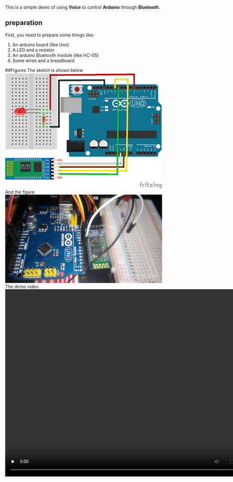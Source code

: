 This is a simple demo of using **Voice** to control **Arduino** through **Bluetooth**.
## preparation
First, you need to prepare some things like:
1. An arduino board (like Uno)
2. A LED and a resistor
3. An arduino Bluetooth module (like HC-05)
4. Some wires and a breadboard

##Figures
The sketch is shown below
![sketch](https://github.com/rollingstarky/Voice_Bluetooth_Arduino_control/blob/master/sketch/sketch.jpg)
And the figure
![figure](https://github.com/rollingstarky/Voice_Bluetooth_Arduino_control/blob/master/sketch/figure.jpg)
The demo video
<video width="800" height="600" src="https://github.com/rollingstarky/Voice_Bluetooth_Arduino_control/blob/master/demo_video/demo.mp4" autoplay="autoplay" preload="none"></video>

